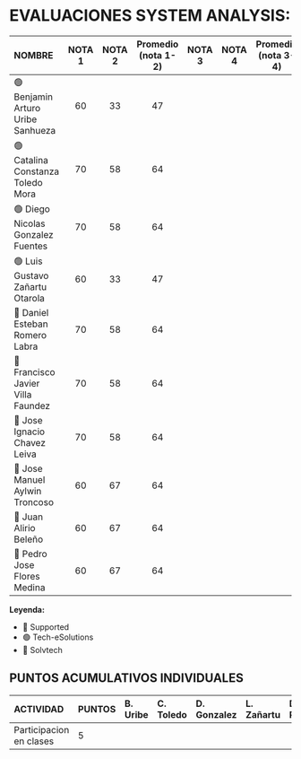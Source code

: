 # EVALUACIONES SYSTEM ANALYSIS:

| NOMBRE | NOTA 1 | NOTA 2 | Promedio (nota 1-2) | NOTA 3 | NOTA 4 | Promedio (nota 3-4) | FINAL |
|:-------|:------:|:------:|:------:|:------:|:------:|:------:|:-----:|
| 🟢 Benjamin Arturo Uribe Sanhueza |60|33|47| | | |
| 🟢 Catalina Constanza Toledo Mora |70|58|64| | | |
| 🟢 Diego Nicolas Gonzalez Fuentes |70|58|64| | | |
| 🟢 Luis Gustavo Zañartu Otarola   |60|33|47| | | |
| 🔴 Daniel Esteban Romero Labra    |70|58|64| | | |
| 🔴 Francisco Javier Villa Faundez |70|58|64| | | |
| 🔴 Jose Ignacio Chavez Leiva      |70|58|64| | | |
| 🔵 Jose Manuel Aylwin Troncoso    |60|67|64| | | |
| 🔵 Juan Alirio Beleño             |60|67|64| | | |
| 🔵 Pedro Jose Flores Medina       |60|67|64| | | |

**Leyenda:**
- 🔴 Supported
- 🟢 Tech-eSolutions
- 🔵 Solvtech


## PUNTOS ACUMULATIVOS INDIVIDUALES

| ACTIVIDAD               | PUNTOS | B. Uribe | C. Toledo | D. Gonzalez | L. Zañartu | D. Romero | F. Villa | J. Chavez | J. Aylwin | J. Beleño | P. Flores |
| :---------------------- | :----- | :------- | :-------- | :---------- | :--------- | :-------- | :------- | :-------- | :-------- | :-------- | :-------- |
| Participacion en clases | 5      |          |           |             |            |           |          |           |           |           |           |
